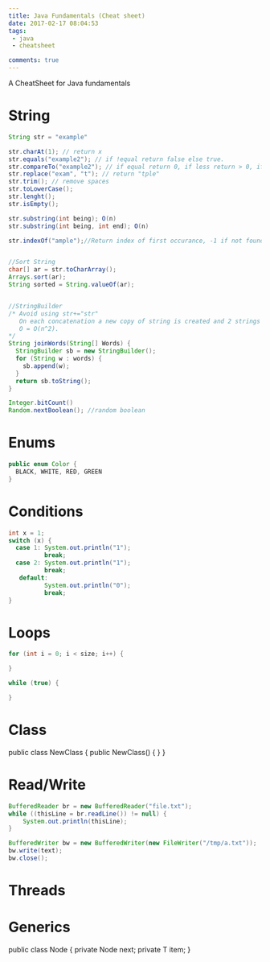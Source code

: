 ```yaml
---
title: Java Fundamentals (Cheat sheet)
date: 2017-02-17 08:04:53
tags:
 - java
 - cheatsheet

comments: true
---
```

A CheatSheet for Java fundamentals
<!-- more -->

# String
```java
String str = "example"

str.charAt(1); // return x
str.equals("example2"); // if !equal return false else true.
str.compareTo("example2"); // if equal return 0, if less return > 0, if null raise an excpetion
str.replace("exam", "t"); // return "tple"
str.trim(); // remove spaces
str.toLowerCase();
str.lenght();
str.isEmpty();

str.substring(int being); O(n)
str.substring(int being, int end); O(n)

str.indexOf("ample");//Return index of first occurance, -1 if not found


//Sort String
char[] ar = str.toCharArray();
Arrays.sort(ar);
String sorted = String.valueOf(ar);


//StringBuilder
/* Avoid using str+="str"
   On each concatenation a new copy of string is created and 2 strings are copied to over character by character   
   O = O(n^2).
*/
String joinWords(String[] Words) {
  StringBuilder sb = new StringBuilder();
  for (String w : words) {
    sb.append(w);
  }
  return sb.toString();
}
```

```java
Integer.bitCount()
Random.nextBoolean(); //random boolean
```
# Enums
```java
public enum Color {
  BLACK, WHITE, RED, GREEN
}
```
# Conditions
```java
int x = 1;
switch (x) {
  case 1: System.out.println("1");
          break;
  case 2: System.out.println("1");
          break;
   default:
          System.out.println("0");
          break;
}
```

# Loops

```java
for (int i = 0; i < size; i++) {

}

while (true) {

}

```

# Class
public class NewClass {
 public NewClass() { 
 }
}
# Read/Write

```java
BufferedReader br = new BufferedReader("file.txt");
while ((thisLine = br.readLine()) != null) {
    System.out.println(thisLine);
}
```

```java
BufferedWriter bw = new BufferedWriter(new FileWriter("/tmp/a.txt"));
bw.write(text);
bw.close();
```

# Threads

# Generics
public class Node<T> {
  private Node next;
  private T item;
}

